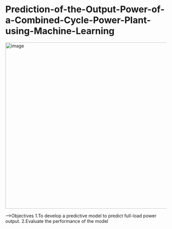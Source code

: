 # Prediction-of-the-Output-Power-of-a-Combined-Cycle-Power-Plant-using-Machine-Learning

<img width="521" alt="image" src="https://user-images.githubusercontent.com/105508197/204562731-32f6d667-8fd9-4658-b064-021d2979fc1a.png">

-->Objectives
1.To develop a predictive model to predict full-load power output.
2.Evaluate the performance of the model
